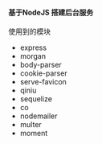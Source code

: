 #### 基于NodeJS 搭建后台服务

使用到的模块
- express
- morgan
- body-parser
- cookie-parser
- serve-favicon
- qiniu 
- sequelize
- co
- nodemailer
- multer 
- moment
